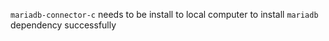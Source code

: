 `mariadb-connector-c` needs to be install to local computer to install `mariadb` dependency successfully
